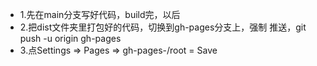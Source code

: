 - 1.先在main分支写好代码，build完，以后
- 2.把dist文件夹里打包好的代码，切换到gh-pages分支上，强制
    推送，git push -u origin gh-pages
- 3.点Settings => Pages => gh-pages-/root = Save
